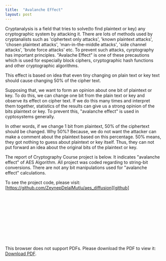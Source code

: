 ```yaml
---
title:  "Avalanche Effect"
layout: post
---
```


Cryptanalysis is a field that tries to solve(to find plaintext or key) any cryptographic system by attacking it. There are lots of methods used by cryptanalists such as 'ciphertext only attacks', 'known plaintext attacks', 'chosen plaintext attacks', 'man-in-the-middle attacks', 'side channel attacks', 'brute force attacks' etc. To prevent such attacks, cyrptography has important principles. "Avalache Effect" is one of these precautions which is used for especially block ciphers, cryptographic hash functions and other cryptographic algorithms.


This effect is based on idea that even tiny changing on plain text or key text should cause changing 50% of the cipher text.

Supposing that, we want to form an opinion about one bit of plaintext or key. To do this, we can change one bit from the plain text or key and observe its effect on cipher text. If we do this many times and interpret them together, statistics of the results can give us a strong opinion of the bits plaintext or key. To prevent this, "avalanche effect" is used  in cyptosystems generally. 

In other words, if we change 1 bit from plaintext, 50% of the ciphertext should be changed. Why 50%? Because, we do not want the attacker can make a comment about the plaintext based on this percentage. 50% means, they got nothing to guess about plaintext or key itself. Thus, they can not put forward an idea about the original bits of the plaintext or key.

The report of Cryptography Course project is below. It indicates "avalanche effect" of AES Algorithm. All project was coded regarding to string-bit conversions. There are not any bit manipulations used for "avalanche effect" calculations. 

To see the project code, please visit: [https://github.com/ZeynepDelalMutlu/aes_diffusion][github] 



<object data="https://zeynepdelalmutlu.github.io/assets/MutluZeynepDelal_Report_ProjectAESConfusionDiffusion.pdf" type="application/pdf" width="700px" height="700px">
    <embed src="https://zeynepdelalmutlu.github.io/assets/MutluZeynepDelal_Report_ProjectAESConfusionDiffusion.pdf">
        <p>This browser does not support PDFs. Please download the PDF to view it: <a href="https://zeynepdelalmutlu.github.io/assets/MutluZeynepDelal_Report_ProjectAESConfusionDiffusion.pdf">Download PDF</a>.</p>
    </embed>
</object>


[github]: https://github.com/ZeynepDelalMutlu/aes_diffusion/

